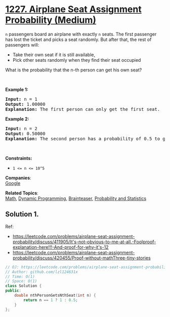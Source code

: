 # [1227. Airplane Seat Assignment Probability (Medium)](https://leetcode.com/problems/airplane-seat-assignment-probability/)

<p><code data-stringify-type="code">n</code>&nbsp;passengers board an airplane with exactly&nbsp;<code data-stringify-type="code">n</code>&nbsp;seats. The first passenger has lost the ticket and picks a seat randomly. But after that, the rest of passengers will:</p>

<ul>
	<li>Take their own seat if it is still available,&nbsp;</li>
	<li>Pick other seats randomly when they find their seat occupied&nbsp;</li>
</ul>

<p>What is the probability that the n-th person can get his own seat?</p>

<p>&nbsp;</p>
<p><strong>Example 1:</strong></p>

<pre><strong>Input:</strong> n = 1
<strong>Output:</strong> 1.00000
<strong>Explanation: </strong>The first person can only get the first seat.</pre>

<p><strong>Example 2:</strong></p>

<pre><strong>Input:</strong> n = 2
<strong>Output:</strong> 0.50000
<strong>Explanation: </strong>The second person has a probability of 0.5 to get the second seat (when first person gets the first seat).
</pre>

<p>&nbsp;</p>
<p><strong>Constraints:</strong></p>

<ul>
	<li><code>1 &lt;= n &lt;= 10^5</code></li>
</ul>

**Companies**:  
[Google](https://leetcode.com/company/google)

**Related Topics**:  
[Math](https://leetcode.com/tag/math/), [Dynamic Programming](https://leetcode.com/tag/dynamic-programming/), [Brainteaser](https://leetcode.com/tag/brainteaser/), [Probability and Statistics](https://leetcode.com/tag/probability-and-statistics/)

## Solution 1.

Ref:
* https://leetcode.com/problems/airplane-seat-assignment-probability/discuss/411905/It's-not-obvious-to-me-at-all.-Foolproof-explanation-here!!!-And-proof-for-why-it's-12
* https://leetcode.com/problems/airplane-seat-assignment-probability/discuss/420455/Proof-without-mathThree-tiny-stories

```cpp
// OJ: https://leetcode.com/problems/airplane-seat-assignment-probability/
// Author: github.com/lzl124631x
// Time: O(1)
// Space: O(1)
class Solution {
public:
    double nthPersonGetsNthSeat(int n) {
        return n == 1 ? 1 : 0.5;
    }
};
```